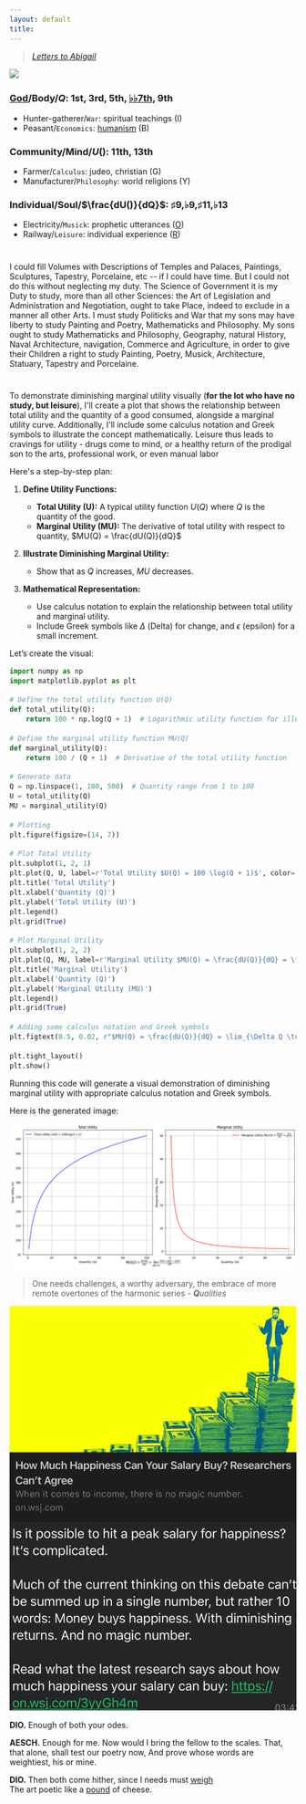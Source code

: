 ```yaml
---
layout: default
title: 
---
```


<script type="text/javascript" async
  src="https://cdnjs.cloudflare.com/ajax/libs/mathjax/2.7.7/MathJax.js?config=TeX-MML-AM_CHTML">
</script>

<script type="text/x-mathjax-config">
MathJax.Hub.Config({
  tex2jax: {
    inlineMath: [['$', '$'], ['\\(', '\\)']],
    processEscapes: true
  }
});
</script>

> *[Letters to Abigail](https://www.masshist.org/digitaladams/archive/doc?id=L17800512jasecond)*

![](https://upload.wikimedia.org/wikipedia/commons/4/49/%22The_School_of_Athens%22_by_Raffaello_Sanzio_da_Urbino.jpg)

### [God](https://www.economist.com/culture/2024/05/14/god-an-ageing-product-outperforms-expectations)/Body/$Q$: 1st, 3rd, 5th, [♭♭7th](https://en.wikipedia.org/wiki/Chord_notation#Chord_quality), 9th  
- Hunter-gatherer/`War`: spiritual teachings  (I)
- Peasant/`Economics`: [humanism](https://www.uuftc.org) (B)
            
### Community/Mind/$U()$: 11th, 13th
- Farmer/`Calculus`: judeo, christian (G)
- Manufacturer/`Philosophy`: world religions (Y)         

### Individual/Soul/$\frac{dU()}{dQ}$: ♯9,♭9,♯11,♭13 
- Electricity/`Musick`: prophetic utterances ([O](https://www.youtube.com/watch?v=1aM1KYvl4Dw))
- Railway/`Leisure`: individual experience ([R](https://www.youtube.com/watch?v=fu-3WN9TJNI))     

#

I could fill Volumes with Descriptions of Temples and Palaces, Paintings, Sculptures, Tapestry, Porcelaine, etc -- if I could have time. But I could not do this without neglecting my duty. The Science of Government it is my Duty to study, more than all other Sciences: the Art of Legislation and Administration and Negotiation, ought to take Place, indeed to exclude in a manner all other Arts. I must study Politicks and War that my sons may have liberty to study Painting and Poetry, Mathematicks and Philosophy. My sons ought to study Mathematicks and Philosophy, Geography, natural History, Naval Architecture, navigation, Commerce and Agriculture, in order to give their Children a right to study Painting, Poetry, Musick, Architecture, Statuary, Tapestry and Porcelaine.

#

To demonstrate diminishing marginal utility visually (**for the lot who have no study, but leisure**), I'll create a plot that shows the relationship between total utility and the quantity of a good consumed, alongside a marginal utility curve. Additionally, I'll include some calculus notation and Greek symbols to illustrate the concept mathematically. Leisure thus leads to cravings for utility - drugs come to mind, or a healthy return of the prodigal son to the arts, professional work, or even manual labor

Here's a step-by-step plan:

1. **Define Utility Functions:**
   - **Total Utility (U):** A typical utility function $U(Q)$ where $Q$ is the quantity of the good.
   - **Marginal Utility (MU):** The derivative of total utility with respect to quantity, $MU(Q) = \frac{dU(Q)}{dQ}$

2. **Illustrate Diminishing Marginal Utility:**
   - Show that as $Q$ increases, $MU$ decreases.

3. **Mathematical Representation:**
   - Use calculus notation to explain the relationship between total utility and marginal utility.
   - Include Greek symbols like $\Delta$ (Delta) for change, and $\epsilon$ (epsilon) for a small increment.

Let’s create the visual:

```python
import numpy as np
import matplotlib.pyplot as plt

# Define the total utility function U(Q)
def total_utility(Q):
    return 100 * np.log(Q + 1)  # Logarithmic utility function for illustration

# Define the marginal utility function MU(Q)
def marginal_utility(Q):
    return 100 / (Q + 1)  # Derivative of the total utility function

# Generate data
Q = np.linspace(1, 100, 500)  # Quantity range from 1 to 100
U = total_utility(Q)
MU = marginal_utility(Q)

# Plotting
plt.figure(figsize=(14, 7))

# Plot Total Utility
plt.subplot(1, 2, 1)
plt.plot(Q, U, label=r'Total Utility $U(Q) = 100 \log(Q + 1)$', color='blue')
plt.title('Total Utility')
plt.xlabel('Quantity (Q)')
plt.ylabel('Total Utility (U)')
plt.legend()
plt.grid(True)

# Plot Marginal Utility
plt.subplot(1, 2, 2)
plt.plot(Q, MU, label=r'Marginal Utility $MU(Q) = \frac{dU(Q)}{dQ} = \frac{100}{Q + 1}$', color='red')
plt.title('Marginal Utility')
plt.xlabel('Quantity (Q)')
plt.ylabel('Marginal Utility (MU)')
plt.legend()
plt.grid(True)

# Adding some calculus notation and Greek symbols
plt.figtext(0.5, 0.02, r"$MU(Q) = \frac{dU(Q)}{dQ} = \lim_{\Delta Q \to 0} \frac{U(Q + \Delta Q) - U(Q)}{\Delta Q}$", ha="center", fontsize=12)

plt.tight_layout()
plt.show()
```

Running this code will generate a visual demonstration of diminishing marginal utility with appropriate calculus notation and Greek symbols.

Here is the generated image:

![Diminishing Marginal Utility](diminishing_marginalutility.png)

> One needs challenges, a worthy adversary, the embrace of more remote overtones of the harmonic series - ***Q**ualities*

![](diminishing_returns_wsj.jpg)

**DIO.** Enough of both your odes.

**AESCH.** Enough for me. Now would I bring the fellow to the scales. That,       
that alone, shall test our poetry now, And prove whose words are      
  weightiest, his or mine.      

**DIO.** Then both come hither, since I needs must [weigh](https://www.gutenberg.org/cache/epub/7998/pg7998-images.html)     
The art poetic like a [pound](https://www.jstor.org/stable/696535) of cheese.     

